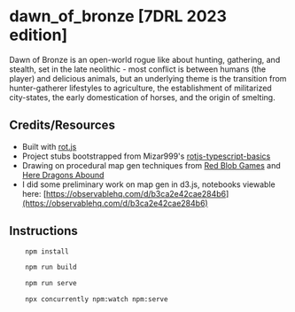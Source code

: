 # dawn_of_bronze [7DRL 2023 edition]

Dawn of Bronze is an open-world rogue like about hunting, gathering, and stealth, set in the late neolithic - most conflict is between humans (the player) and delicious animals, but an underlying theme is the transition from hunter-gatherer lifestyles to agriculture, the establishment of militarized city-states, the early domestication of horses, and the origin of smelting.

## Credits/Resources

- Built with [rot.js](https://github.com/ondras/rot.js/blob/master/src/constants.ts)
- Project stubs bootstrapped from Mizar999's [rotjs-typescript-basics](https://github.com/Mizar999/rotjs-typescript-basics)
- Drawing on procedural map gen techniques from [Red Blob Games](http://www-cs-students.stanford.edu/~amitp/game-programming/polygon-map-generation/) and [Here Dragons Abound](https://heredragonsabound.blogspot.com/2016/10/making-islands.html)
- I did some preliminary work on map gen in d3.js, notebooks viewable here: [https://observablehq.com/d/b3ca2e42cae284b6](https://observablehq.com/d/b3ca2e42cae284b6)

## Instructions

```bash
    npm install
```

```bash
    npm run build
```

```bash
    npm run serve
```

```bash
    npx concurrently npm:watch npm:serve
```
